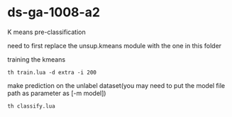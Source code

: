 # ds-ga-1008-a2

K means pre-classification 

need to first replace the unsup.kmeans module with the one in this folder

training the kmeans
```
th train.lua -d extra -i 200
```

make prediction on the unlabel dataset(you may need to put the model file path as parameter as [-m model])
```
th classify.lua
```






